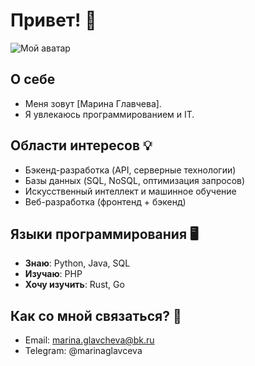# Привет! 👋

![Мой аватар]("my.image.jpg")

## О себе
- Меня зовут [Марина Главчева].
- Я увлекаюсь программированием и IT.

## Области интересов 💡
- Бэкенд-разработка (API, серверные технологии)  
- Базы данных (SQL, NoSQL, оптимизация запросов)  
- Искусственный интеллект и машинное обучение  
- Веб-разработка (фронтенд + бэкенд)  

## Языки программирования 🖥️
- **Знаю**: Python, Java, SQL
- **Изучаю**: PHP
- **Хочу изучить**: Rust, Go

## Как со мной связаться? 📩
- Email: marina.glavcheva@bk.ru
- Telegram: @marinaglavceva

